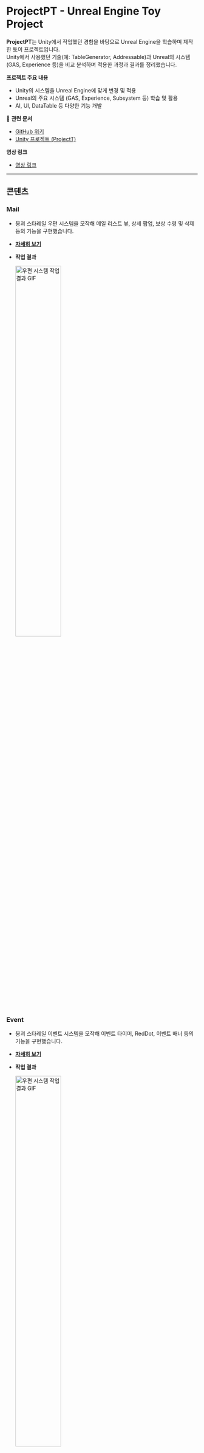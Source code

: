 # ProjectPT - Unreal Engine Toy Project

**ProjectPT**는 Unity에서 작업했던 경험을 바탕으로 Unreal Engine을 학습하며 제작한 토이 프로젝트입니다.  
Unity에서 사용했던 기술(예: TableGenerator, Addressable)과 Unreal의 시스템(GAS, Experience 등)을 비교 분석하며 적용한 과정과 결과를 정리했습니다.

**프로젝트 주요 내용**
- Unity의 시스템을 Unreal Engine에 맞게 변경 및 적용
- Unreal의 주요 시스템 (GAS, Experience, Subsystem 등) 학습 및 활용
- AI, UI, DataTable 등 다양한 기능 개발

🔗 **관련 문서**
- [ GitHub 위키](https://github.com/osy9611/ProjectPT/wiki)
- [ Unity 프로젝트 (ProjectT)](https://github.com/osy9611/ProjectT)

**영상 링크**
- [ 영상 링크 ](https://youtu.be/AaxhsxUV9HY)

---

## 콘텐츠

### Mail
- 붕괴 스타레일 우편 시스템을 모작해 메일 리스트 뷰, 상세 팝업, 보상 수령 및 삭제 등의 기능을 구현했습니다.
- **[자세히 보기](https://github.com/osy9611/ProjectPT/wiki/Mail)**
- **작업 결과**

  <a href="https://github.com/osy9611/ProjectPT/wiki/Mail">
    <img src="https://github.com/user-attachments/assets/de08e167-ad53-49b5-b85b-f5280df9bf9c" width="50%" height="50%" alt="우편 시스템 작업 결과 GIF">
  </a>

### Event
- 붕괴 스타레일 이벤트 시스템을 모작해 이벤트 타이머, RedDot, 이벤트 배너 등의 기능을 구현했습니다.
- **[자세히 보기](https://github.com/osy9611/ProjectPT/wiki/Event)**
- **작업 결과**

  <a href="https://github.com/osy9611/ProjectPT/wiki/Event">
    <img src="https://github.com/user-attachments/assets/5df4f67d-9a0f-4b9f-8fdb-1de4435dd548" width="50%" height="50%" alt="우편 시스템 작업 결과 GIF">
  </a>

## 주요 시스템

### UI 시스템
- Unity의 UIManager를 Unreal의 UIManagerSubsystem 으로 변환
- GameplayTag 기반 UI Layer 관리 (Static, Dynamic, System)
- **[자세히 보기](https://github.com/osy9611/ProjectPT/wiki/UISystem)**

### DataTable
- CSV 기반 DataTable 자동 생성 및 직렬화 저장
  - **[자세히 보기](https://github.com/osy9611/ProjectPT/wiki/DataTable)**

### Subsystem (Unity의 Manager 시스템을 Unreal에 적용)
- Unity에서 사용했던 Manager 패턴을 Unreal의 Subsystem 구조로 변환
- 게임 내 시스템을 `GameInstanceSubsystem` 및 `WorldSubsystem`으로 관리
- **[자세히 보기](https://github.com/osy9611/ProjectPT/wiki/Subsystem)**

### Camera System
- 다양한 카메라 모드를 유연하게 관리
- **[자세히 보기](https://github.com/osy9611/ProjectPT/wiki/Camera-System)**
- **작업 결과**

  <a href="https://github.com/osy9611/ProjectPT/wiki/Camera-System">
    <img src="https://github.com/user-attachments/assets/f4843152-0221-45cb-94e1-36505312e8be" width="50%" height="50%" alt="카메라 시스템 작업 결과 GIF">
  </a>
  
###  Gameplay Ability System (GAS)
- Unreal의 GAS 시스템을 활용하여 능력(스킬) 및 상태 효과를 관리
- **[자세히 보기](https://github.com/osy9611/ProjectPT/wiki/Gameplay-Ability-System)**
- **작업 결과**
  
  <a href="https://github.com/osy9611/ProjectPT/wiki/AI">
    <img src="https://github.com/user-attachments/assets/18bf3fdf-26de-43d7-803f-ccf194549ac9" width="50%" height="50%" alt="Skill GIF">
  </a>

### AI 시스템
- AIComponent를 통한 AI 초기화 및 AttributeSet 관리
- AIController와 AI Perception을 이용한 감지 및 행동 패턴 구현
- **[자세히 보기](https://github.com/osy9611/ProjectPT/wiki/AI)**
- **작업 결과**
  
  <a href="https://github.com/osy9611/ProjectPT/wiki/AI">
    <img src="https://github.com/user-attachments/assets/3d397b01-cf37-4e33-b9f5-4b65a8e188e9" width="50%" height="50%" alt="AI 작업 결과">
  </a>
  
---

